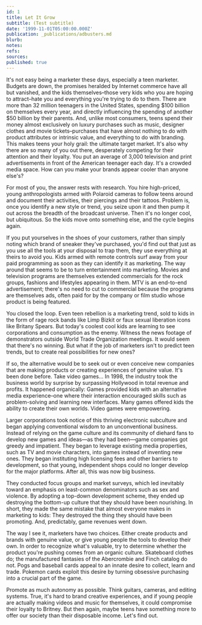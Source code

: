 ```yaml
---
id: 1
title: Let It Grow
subtitle: (Test subtitle)
date: '1999-11-01T05:00:00.000Z'
publication: _publications/adbusters.md
blurb: 
notes: 
refs: 
sources: 
published: true
---
```

It's not easy being a marketer these days, especially a teen marketer. Budgets are down, the promises heralded by Internet commerce have all but vanished, and the kids themselves–those very kids who you are hoping to attract–hate you and everything you're trying to do to them. There are more than 32 million teenagers in the United States, spending $100 billion on themselves every year, and directly influencing the spending of another $50 billion by their parents. And, unlike most consumers, teens spend their money almost exclusively on luxury purchases such as music, designer clothes and movie tickets–purchases that have almost nothing to do with product attributes or intrinsic value, and everything to do with branding. This makes teens your holy grail: the ultimate target market. It's also why there are so many of you out there, desperately competing for their attention and their loyalty. You put an average of 3,000 television and print advertisements in front of the American teenager each day. It's a crowded media space. How can you make your brands appear cooler than anyone else's?

For most of you, the answer rests with research. You hire high-priced, young anthropologists armed with Polaroid cameras to follow teens around and document their activities, their piercings and their tattoos. Problem is, once you identify a new style or trend, you seize upon it and then pump it out across the breadth of the broadcast universe. Then it's no longer cool, but ubiquitous. So the kids move onto something else, and the cycle begins again.

If you put yourselves in the shoes of your customers, rather than simply noting which brand of sneaker they've purchased, you'd find out that just as you use all the tools at your disposal to trap them, they use everything at theirs to avoid you. Kids armed with remote controls surf away from your paid programming as soon as they can identify it as marketing. The way around that seems to be to turn entertainment into marketing. Movies and television programs are themselves extended commercials for the rock groups, fashions and lifestyles appearing in them. MTV is an end-to-end advertisement; there's no need to cut to commercial because the programs are themselves ads, often paid for by the company or film studio whose product is being featured.

You closed the loop. Even teen rebellion is a marketing trend, sold to kids in the form of rage rock bands like Limp Bizkit or faux sexual liberation icons like Britany Spears. But today's coolest cool kids are learning to see corporations and consumption as the enemy. Witness the news footage of demonstrators outside World Trade Organization meetings. It would seem that there's no winning. But what if the job of marketers isn't to predict teen trends, but to create real possibilities for new ones?

If so, the alternative would be to seek out or even conceive new companies that are making products or creating experiences of genuine value. It's been done before. Take video games... In 1998, the industry took the business world by surprise by surpassing Hollywood in total revenue and profits. It happened organically: Games provided kids with an alternative media experience–one where their interaction encouraged skills such as problem-solving and learning new interfaces. Many games offered kids the ability to create their own worlds. Video games were empowering.

Larger corporations took notice of this thriving electronic subculture and began applying conventional wisdom to an unconventional business. Instead of relying on the game culture and its community of diehard fans to develop new games and ideas—as they had been—game companies got greedy and impatient. They began to leverage existing media properties, such as TV and movie characters, into games instead of inventing new ones. They began instituting high licensing fees and other barriers to development, so that young, independent shops could no longer develop for the major platforms. After all, this was now big business.

They conducted focus groups and market surveys, which led inevitably toward an emphasis on least-common denominators such as sex and violence. By adopting a top-down development scheme, they ended up destroying the bottom-up culture that they should have been nourishing. In short, they made the same mistake that almost everyone makes in marketing to kids: They destroyed the thing they should have been promoting. And, predictably, game revenues went down.

The way I see it, marketers have two choices. Either create products and brands with genuine value, or give young people the tools to develop their own. In order to recognize what's valuable, try to determine whether the product you're pushing comes from an organic culture. Skateboard clothes do; the manufactured fantasies of the Abercrombie and Finch catalog do not. Pogs and baseball cards appeal to an innate desire to collect, learn and trade. Pokemon cards exploit this desire by turning obsessive purchasing into a crucial part of the game.

Promote as much autonomy as possible. Think guitars, cameras, and editing systems. True, it's hard to brand creative experiences, and if young people are actually making videos and music for themselves, it could compromise their loyalty to Britney. But then again, maybe teens have something more to offer our society than their disposable income. Let's find out.
